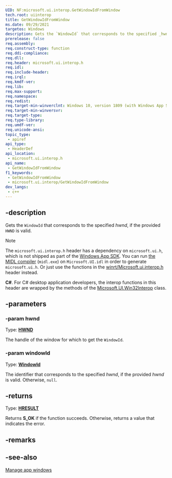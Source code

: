 ```yaml
---
UID: NF:microsoft.ui.interop.GetWindowIdFromWindow
tech.root: uiinterop
title: GetWindowIdFromWindow
ms.date: 09/29/2021
targetos: Windows
description: Gets the `WindowId` that corresponds to the specified _hwnd_, if the provided `HWND` is a valid.
prerelease: false
req.assembly: 
req.construct-type: function
req.ddi-compliance: 
req.dll: 
req.header: microsoft.ui.interop.h
req.idl: 
req.include-header: 
req.irql: 
req.kmdf-ver: 
req.lib: 
req.max-support: 
req.namespace: 
req.redist: 
req.target-min-winverclnt: Windows 10, version 1809 (with Windows App SDK 1.0 Preview 1 or later)
req.target-min-winversvr: 
req.target-type: 
req.type-library: 
req.umdf-ver: 
req.unicode-ansi: 
topic_type:
 - apiref
api_type:
 - HeaderDef
api_location:
 - microsoft.ui.interop.h
api_name:
 - GetWindowIdFromWindow
f1_keywords:
 - GetWindowIdFromWindow
 - microsoft.ui.interop/GetWindowIdFromWindow
dev_langs:
 - c++
---
```


## -description

Gets the `WindowId` that corresponds to the specified *hwnd*, if the provided `HWND` is valid.

> [!NOTE]
> The `microsoft.ui.interop.h` header has a dependency on `microsoft.ui.h`, which is not shipped as part of the [Windows App SDK](/windows/apps/windows-app-sdk/). You can run [the MIDL compiler](/windows/win32/midl/using-the-midl-compiler-2) (`midl.exe`) on `Microsoft.UI.idl` in order to generate `microsoft.ui.h`. Or just use the functions in the [winrt/Microsoft.ui.interop.h](../winrt-microsoft.ui.interop/index.md) header instead.

**C#**. For C# desktop application developers, the interop functions in this header are wrapped by the methods of the [Microsoft.UI.Win32Interop](/windows/apps/winui/winui3/cs-interop-apis/microsoft.ui/microsoft.ui.win32interop) class.

## -parameters

### -param hwnd

Type: **[HWND](/windows/win32/winprog/windows-data-types)**

The handle of the window for which to get the `WindowId`.

### -param windowId

Type: **[WindowId](/windows/windows-app-sdk/api/winrt/microsoft.ui.windowid)**

The identifier that corresponds to the specified *hwnd*, if the provided *hwnd* is valid. Otherwise, `null`.

## -returns

Type: **[HRESULT](/windows/win32/winprog/windows-data-types)**

Returns **S_OK** if the function succeeds. Otherwise, returns a value that indicates the error.

## -remarks

## -see-also

[Manage app windows](/windows/apps/windows-app-sdk/windowing/windowing-overview)
